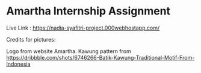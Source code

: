 # Amartha Internship Assignment

Live Link : https://nadia-syafitri-project.000webhostapp.com/

Credits for pictures:

Logo from website Amartha.
Kawung pattern from https://dribbble.com/shots/6746266-Batik-Kawung-Traditional-Motif-From-Indonesia